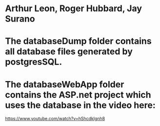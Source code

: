 # Arthur Leon, Roger Hubbard, Jay Surano

# The databaseDump folder contains all database files generated by postgresSQL.
# The databaseWebApp folder contains the ASP.net project which uses the database in the video here:
https://www.youtube.com/watch?v=hShcdklgnh8 
